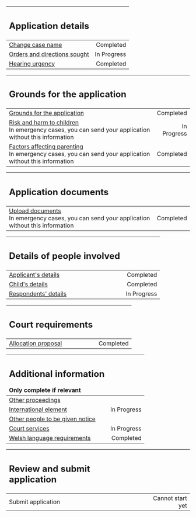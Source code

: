 <div class='width-50'>
<br/>


| <h2 class="govuk-heading-m govuk-!-margin-0">Application details</h2> | |
| :--- | ---: |
| <a href='/case/PUBLICLAW/CARE_SUPERVISION_EPO/1/trigger/changeCaseName'>Change case name</a> | <div class="govuk-!-display-block govuk-!-text-align-right"> <span class='govuk-tag govuk-tag--green'>Completed</span> </div> |
| <a href='/case/PUBLICLAW/CARE_SUPERVISION_EPO/1/trigger/ordersNeeded'>Orders and directions sought</a> | <div class="govuk-!-display-block govuk-!-text-align-right"> <span class='govuk-tag govuk-tag--blue'>In Progress</span> </div> |
| <a href='/case/PUBLICLAW/CARE_SUPERVISION_EPO/1/trigger/hearingNeeded'>Hearing urgency</a> | <div class="govuk-!-display-block govuk-!-text-align-right"> <span class='govuk-tag govuk-tag--green'>Completed</span> </div> |


| <h2 class="govuk-heading-m govuk-!-margin-0">Grounds for the application</h2> | |
| :--- | ---: |
| <a href='/case/PUBLICLAW/CARE_SUPERVISION_EPO/1/trigger/enterGrounds'>Grounds for the application</a> | <div class="govuk-!-display-block govuk-!-text-align-right"> <span class='govuk-tag govuk-tag--green'>Completed</span> </div> |
| <a href='/case/PUBLICLAW/CARE_SUPERVISION_EPO/1/trigger/enterRiskHarm'>Risk and harm to children</a> <div class='govuk-hint govuk-!-font-size-14'>In emergency cases, you can send your application without this information</div> | <div class="govuk-!-display-block govuk-!-text-align-right"> <span class='govuk-tag govuk-tag--blue'>In Progress</span> </div> |
| <a href='/case/PUBLICLAW/CARE_SUPERVISION_EPO/1/trigger/enterParentingFactors'>Factors affecting parenting</a> <div class='govuk-hint govuk-!-font-size-14'>In emergency cases, you can send your application without this information</div> | <div class="govuk-!-display-block govuk-!-text-align-right"> <span class='govuk-tag govuk-tag--green'>Completed</span> </div> |


| <h2 class="govuk-heading-m govuk-!-margin-0">Application documents</h2> | |
| :--- | ---: |
| <a href='/case/PUBLICLAW/CARE_SUPERVISION_EPO/1/trigger/uploadDocuments'>Upload documents</a> <div class='govuk-hint govuk-!-font-size-14'>In emergency cases, you can send your application without this information</div> | <div class="govuk-!-display-block govuk-!-text-align-right"> <span class='govuk-tag govuk-tag--green'>Completed</span> </div> |


| <h2 class="govuk-heading-m govuk-!-margin-0">Details of people involved</h2> | |
| :--- | ---: |
| <a href='/case/PUBLICLAW/CARE_SUPERVISION_EPO/1/trigger/enterApplicant'>Applicant's details</a> | <div class="govuk-!-display-block govuk-!-text-align-right"> <span class='govuk-tag govuk-tag--green'>Completed</span> </div> |
| <a href='/case/PUBLICLAW/CARE_SUPERVISION_EPO/1/trigger/enterChildren'>Child's details</a> | <div class="govuk-!-display-block govuk-!-text-align-right"> <span class='govuk-tag govuk-tag--green'>Completed</span> </div> |
| <a href='/case/PUBLICLAW/CARE_SUPERVISION_EPO/1/trigger/enterRespondents'>Respondents' details</a> | <div class="govuk-!-display-block govuk-!-text-align-right"> <span class='govuk-tag govuk-tag--blue'>In Progress</span> </div> |


| <h2 class="govuk-heading-m govuk-!-margin-0">Court requirements</h2> | |
| :--- | ---: |
| <a href='/case/PUBLICLAW/CARE_SUPERVISION_EPO/1/trigger/otherProposal'>Allocation proposal</a> | <div class="govuk-!-display-block govuk-!-text-align-right"> <span class='govuk-tag govuk-tag--green'>Completed</span> </div> |


| <h2 class="govuk-heading-m govuk-!-margin-0">Additional information</h2> <div class='govuk-inset-text govuk-!-margin-0 govuk-!-font-size-16'>Only complete if relevant</div> | |
| :--- | ---: |
| <a href='/case/PUBLICLAW/CARE_SUPERVISION_EPO/1/trigger/otherProceedings'>Other proceedings</a> | <div class="govuk-!-display-block govuk-!-text-align-right"> </div> |
| <a href='/case/PUBLICLAW/CARE_SUPERVISION_EPO/1/trigger/enterInternationalElement'>International element</a> | <div class="govuk-!-display-block govuk-!-text-align-right"> <span class='govuk-tag govuk-tag--blue'>In Progress</span> </div> |
| <a href='/case/PUBLICLAW/CARE_SUPERVISION_EPO/1/trigger/enterOthers'>Other people to be given notice</a> | <div class="govuk-!-display-block govuk-!-text-align-right"> </div> |
| <a href='/case/PUBLICLAW/CARE_SUPERVISION_EPO/1/trigger/attendingHearing'>Court services</a> | <div class="govuk-!-display-block govuk-!-text-align-right"> <span class='govuk-tag govuk-tag--blue'>In Progress</span> </div> |
| <a href='/case/PUBLICLAW/CARE_SUPERVISION_EPO/1/trigger/languageSelection'>Welsh language requirements</a> | <div class="govuk-!-display-block govuk-!-text-align-right"> <span class='govuk-tag govuk-tag--green'>Completed</span> </div> |


| <h2 class="govuk-heading-m govuk-!-margin-0">Review and submit application</h2> | |
| :--- | ---: |
| <a>Submit application</a> | <div class="govuk-!-display-block govuk-!-text-align-right"> <span class='govuk-tag govuk-tag--grey'>Cannot start yet</span> </div> |

</div>
